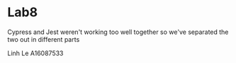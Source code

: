 # Lab8

Cypress and Jest weren't working too well together
so we've separated the two out in different parts

Linh Le A16087533
